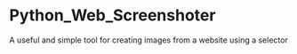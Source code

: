 # Python_Web_Screenshoter
 A useful and simple tool for creating images from a website using a selector
